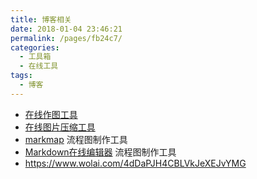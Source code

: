 ```yaml
---
title: 博客相关
date: 2018-01-04 23:46:21
permalink: /pages/fb24c7/
categories:
  - 工具箱
  - 在线工具
tags:
  - 博客
---
```


* [在线作图工具](https://app.diagrams.net/) 
* [在线图片压缩工具](https://tinypng.com/) 
* [markmap](https://markmap.js.org/repl/) 流程图制作工具
* [Markdown在线编辑器](http://www.mdeditor.com/) 流程图制作工具
* https://www.wolai.com/4dDaPJH4CBLVkJeXEJvYMG
